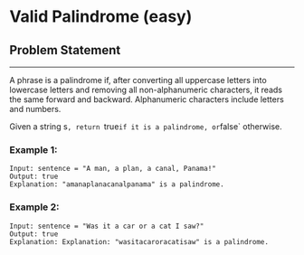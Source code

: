 # Valid Palindrome (easy)

## Problem Statement

---

A phrase is a palindrome if, after converting all uppercase letters into
lowercase letters and removing all non-alphanumeric characters, it reads the
same forward and backward. Alphanumeric characters include letters and numbers.

Given a string s`, return `true`if it is a palindrome, or`false` otherwise.

### Example 1:

```
Input: sentence = "A man, a plan, a canal, Panama!"
Output: true
Explanation: "amanaplanacanalpanama" is a palindrome.
```

### Example 2:

```
Input: sentence = "Was it a car or a cat I saw?"
Output: true
Explanation: Explanation: "wasitacaroracatisaw" is a palindrome.
```
